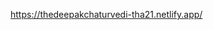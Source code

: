 <a href="https://thedeepakchaturvedi-tha21.netlify.app/">https://thedeepakchaturvedi-tha21.netlify.app/</a>
